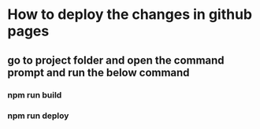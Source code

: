 # How to deploy the changes in github pages

## go to project folder and open the command prompt and run the below command
### npm run build
### npm run deploy